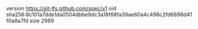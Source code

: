 version https://git-lfs.github.com/spec/v1
oid sha256:8c101a7dde1da0504dbbe9dc3a18f68fa39ae60a4c498c2fd6698d41f0a8a7fd
size 2989
